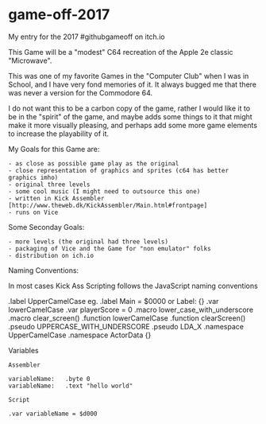 # game-off-2017
My entry for the 2017 #githubgameoff on itch.io

This Game will be a "modest" C64 recreation of the Apple 2e classic "Microwave". 

This was one of my favorite Games in the "Computer Club" when I was
in School, and I have very fond memories of it. It always bugged me
that there was never a version for the Commodore 64.

I do not want this to be a carbon copy of the game, rather I would
like it to be in the "spirit" of the game, and maybe adds some
things to it that might make it more visually pleasing, and 
perhaps add some more game elements to increase the playability
of it.

My Goals for this Game are:

    - as close as possible game play as the original
    - close representation of graphics and sprites (c64 has better graphics imho)
    - original three levels
    - some cool music (I might need to outsource this one)
    - written in Kick Assembler [http://www.theweb.dk/KickAssembler/Main.html#frontpage]
    - runs on Vice


Some Seconday Goals:

    - more levels (the original had three levels)
    - packaging of Vice and the Game for "non emulator" folks
    - distribution on ich.io

Naming Conventions:

In most cases Kick Ass Scripting follows the JavaScript naming conventions

.label      UpperCamelCase                      eg.     .label Main = $0000 or Label: {}
.var        lowerCamelCase                              .var playerScore = 0
.macro      lower_case_with_underscore                  .macro clear_screen()
.function   lowerCamelCase                              .function clearScreen()
.pseudo     UPPERCASE_WITH_UNDERSCORE                   .pseudo LDA_X
.namespace  UpperCamelCase                              .namespace ActorData {}

Variables

    Assembler

    variableName:   .byte 0
    variableName:   .text "hello world"

    Script

    .var variableName = $d000


